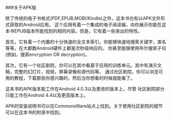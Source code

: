 ###关于APK版

除了传统的电子书格式(PDF,EPUB,MOBI/Kindle)之外，这本书也有以APK文件形式获取的Android应用。
这个应用有着一个集成的电子阅读器，向你展示你能在这本书EPUB版本所能找到的相同内容。但是，它有着一些突出的特性。

首先，它有着一个内置的十分快速的全文本索引。你能够快速地搜索关键字，类名等等，在大都数Android硬件上都是次秒级响应的。
你甚至能够使用布尔搜索子句(例如，搜索encryption OR decryption)。

其次，它有一个社区剧院，你可以在其中看基于应用的训练单元。其中有演示文稿，完整的幻灯片，视频，屏幕录像和源代码等。
通过社区剧院，你可以浏览可用的教程，下载那些你感兴趣的，然后当你想看的时候就能看了。

这本书的APK版本能工作在Android 4.0.3以及更改的版本上，尽管
社区剧院部分只能工作在Android 4.4以及更高版本上。

APK的安装说明书可以在CommonsWare站点上找到。关于使用社区剧院的细节可以在这本书的附录中找到。
